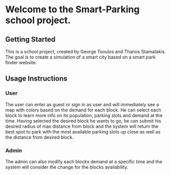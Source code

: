 # Welcome to the Smart-Parking school project.

## Getting Started
This is a school project, created by George Tsoulos and Thanos Stamatakis. The goal is to create a simulation of a smart city based on a smart park finder website.

## Usage Instructions

### User

The user can enter as guest or sign in as user and will immediately see a map with colors based on the demand for each block. He can select each block to learn more info on its population, parking slots and demand at the time. Having selected the desired block he wants to go, he can submit his desired radius of max distance from block and the system will return the best spot to park with the most available parking slots up close as well as the distance from desired block.

### Admin

The admin can also modify each blocks demand at a specific time and the system will consider the change for the blocks availability.